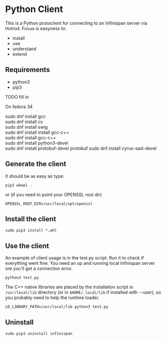 # Python Client

This is a Python protoclient for connecting to an Infinispan server via Hotrod.
Focus is easyness to:

* install
* use
* understand
* extend


## Requirements

* python3
* pip3

TODO fill in

On fedora 34

 
   sudo dnf install gcc      
   sudo dnf install cc                                               
   sudo dnf install swig                                             
   sudo dnf install install gcc-c++                                  
   sudo dnf install  gcc-c++                                         
   sudo dnf install python3-devel                                    
   sudo dnf install protobuf-devel protobuf
   sudo dnf install cyrus-sasl-devel




## Generate the client

It should be as easy as type:

    pip3 wheel .

or (if you need to point your OPENSSL root dir)

    OPENSSL_ROOT_DIR=/usr/local/opt/openssl
    
## Install the client

    sudo pip3 install *.whl

## Use the client
An example of client usage is in the test.py script. Run it to check if everything
went fine. You need an up and running local Infinispan server ore you'll get a
connection error.

    python3 test.py

The C++ native libraries are placed by the installation script in `/usr/local/lib` directory (or in `$HOME/.local/lib` if installed
with --user), so you probably need to help the runtime loader.

    LD_LIBRARY_PATH=/usr/local/lib python3 test.py


## Uninstall

    sudo pip3 uninstall infinispan
